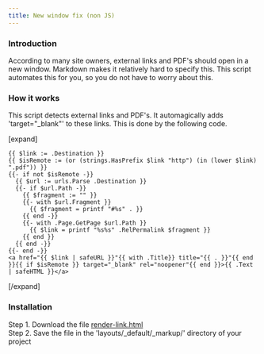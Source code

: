 ```yaml
---
title: New window fix (non JS)
---
```


### Introduction

According to many site owners, external links and PDF's should open in a new window. Markdown makes it relatively hard to specify this. This script automates this for you, so you do not have to worry about this.

### How it works

This script detects external links and PDF's. It automagically adds 'target="_blank"' to these links. This is done by the following code.

[expand]

```
{{ $link := .Destination }}
{{ $isRemote := (or (strings.HasPrefix $link "http") (in (lower $link) ".pdf")) }}
{{- if not $isRemote -}}
  {{ $url := urls.Parse .Destination }}
  {{- if $url.Path -}}
    {{ $fragment := "" }}
    {{- with $url.Fragment }}
      {{ $fragment = printf "#%s" . }}
    {{ end -}}
    {{- with .Page.GetPage $url.Path }}
      {{ $link = printf "%s%s" .RelPermalink $fragment }}
    {{ end }}
  {{ end -}}
{{- end -}}
<a href="{{ $link | safeURL }}"{{ with .Title}} title="{{ . }}"{{ end }}{{ if $isRemote }} target="_blank" rel="noopener"{{ end }}>{{ .Text | safeHTML }}</a>
```

[/expand]

### Installation

Step 1. Download the file [render-link.html](https://raw.githubusercontent.com/jhvanderschee/hugocodex/main/layouts/_default/_markup/render-link.html)
<br />Step 2. Save the file in the 'layouts/_default/_markup/' directory of your project
